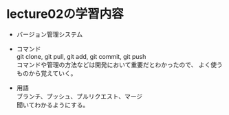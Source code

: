 # lecture02の学習内容
- バージョン管理システム

- コマンド  
git clone, git pull, git add, git commit, git push  
コマンドや管理の方法などは開発において重要だとわかったので、
よく使うものから覚えていく。

* 用語  
ブランチ、プッシュ、プルリクエスト、マージ  
聞いてわかるようにする。
